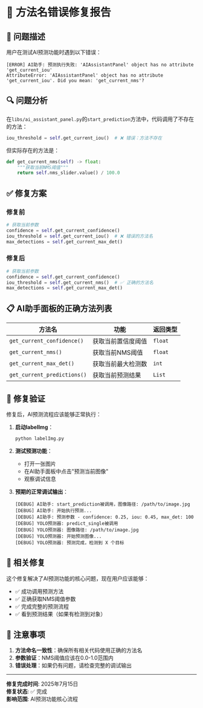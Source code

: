 # 🔧 方法名错误修复报告

## 🚨 问题描述

用户在测试AI预测功能时遇到以下错误：
```
[ERROR] AI助手: 预测执行失败: 'AIAssistantPanel' object has no attribute 'get_current_iou'
AttributeError: 'AIAssistantPanel' object has no attribute 'get_current_iou'. Did you mean: 'get_current_nms'?
```

## 🔍 问题分析

在`libs/ai_assistant_panel.py`的`start_prediction`方法中，代码调用了不存在的方法：
```python
iou_threshold = self.get_current_iou()  # ❌ 错误：方法不存在
```

但实际存在的方法是：
```python
def get_current_nms(self) -> float:
    """获取当前NMS阈值"""
    return self.nms_slider.value() / 100.0
```

## ✅ 修复方案

### 修复前
```python
# 获取当前参数
confidence = self.get_current_confidence()
iou_threshold = self.get_current_iou()  # ❌ 错误的方法名
max_detections = self.get_current_max_det()
```

### 修复后
```python
# 获取当前参数
confidence = self.get_current_confidence()
iou_threshold = self.get_current_nms()  # ✅ 正确的方法名
max_detections = self.get_current_max_det()
```

## 📋 AI助手面板的正确方法列表

| 方法名 | 功能 | 返回类型 |
|--------|------|----------|
| `get_current_confidence()` | 获取当前置信度阈值 | `float` |
| `get_current_nms()` | 获取当前NMS阈值 | `float` |
| `get_current_max_det()` | 获取当前最大检测数 | `int` |
| `get_current_predictions()` | 获取当前预测结果 | `List` |

## 🎯 修复验证

修复后，AI预测流程应该能够正常执行：

1. **启动labelImg**：
   ```bash
   python labelImg.py
   ```

2. **测试预测功能**：
   - 打开一张图片
   - 在AI助手面板中点击"预测当前图像"
   - 观察调试信息

3. **预期的正常调试输出**：
   ```
   [DEBUG] AI助手: start_prediction被调用，图像路径: /path/to/image.jpg
   [DEBUG] AI助手: 开始执行预测...
   [DEBUG] AI助手: 预测参数 - confidence: 0.25, iou: 0.45, max_det: 100
   [DEBUG] YOLO预测器: predict_single被调用
   [DEBUG] YOLO预测器: 图像路径: /path/to/image.jpg
   [DEBUG] YOLO预测器: 开始预测图像...
   [DEBUG] YOLO预测器: 预测完成，检测到 X 个目标
   ```

## 🔄 相关修复

这个修复解决了AI预测功能的核心问题，现在用户应该能够：

- ✅ 成功调用预测方法
- ✅ 正确获取NMS阈值参数
- ✅ 完成完整的预测流程
- ✅ 看到预测结果（如果有检测到对象）

## 📝 注意事项

1. **方法命名一致性**：确保所有相关代码使用正确的方法名
2. **参数验证**：NMS阈值应该在0.0-1.0范围内
3. **错误处理**：如果仍有问题，请检查完整的调试输出

---

**修复完成时间**: 2025年7月15日  
**修复状态**: ✅ 完成  
**影响范围**: AI预测功能核心流程
